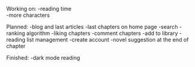 Working on:
    -reading time    
    -more characters


Planned:
    -blog and last articles
    -last chapters on home page
    -search
    -ranking algorithm
    -liking chapters
    -comment chapters
    -add to library
    -reading list management
    -create account
    -novel suggestion at the end of chapter

Finished:
    -dark mode reading